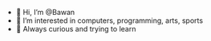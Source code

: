 - 👋 Hi, I’m @Bawan
- 👀 I’m interested in computers, programming, arts, sports
- 🌱 Always curious and trying to learn

<!---
BawanH/BawanH is a ✨ special ✨ repository because its `README.md` (this file) appears on your GitHub profile.
You can click the Preview link to take a look at your changes.
--->
